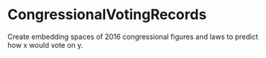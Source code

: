 # CongressionalVotingRecords
Create embedding spaces of 2016 congressional figures and laws to predict how x would vote on y.

